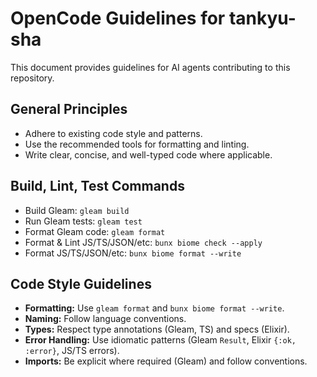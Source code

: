 # OpenCode Guidelines for tankyu-sha

This document provides guidelines for AI agents contributing to this repository.

## General Principles

- Adhere to existing code style and patterns.
- Use the recommended tools for formatting and linting.
- Write clear, concise, and well-typed code where applicable.

## Build, Lint, Test Commands

- Build Gleam: `gleam build`
- Run Gleam tests: `gleam test`
- Format Gleam code: `gleam format`
- Format & Lint JS/TS/JSON/etc: `bunx biome check --apply`
- Format JS/TS/JSON/etc: `bunx biome format --write`

## Code Style Guidelines

- **Formatting:** Use `gleam format` and `bunx biome format --write`.
- **Naming:** Follow language conventions.
- **Types:** Respect type annotations (Gleam, TS) and specs (Elixir).
- **Error Handling:** Use idiomatic patterns (Gleam `Result`, Elixir
  `{:ok, :error}`, JS/TS errors).
- **Imports:** Be explicit where required (Gleam) and follow conventions.

